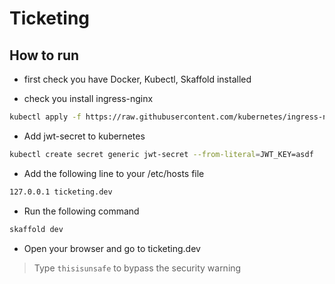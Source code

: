 # Ticketing

## How to run

- first check you have Docker, Kubectl, Skaffold installed

- check you install ingress-nginx

```bash
kubectl apply -f https://raw.githubusercontent.com/kubernetes/ingress-nginx/controller-v1.12.0/deploy/static/provider/cloud/deploy.yaml
```

- Add  jwt-secret to kubernetes

```bash
kubectl create secret generic jwt-secret --from-literal=JWT_KEY=asdf
```

- Add the following line to your /etc/hosts file

```bash
127.0.0.1 ticketing.dev
```

- Run the following command

```bash
skaffold dev
```

- Open your browser and go to ticketing.dev

> Type `thisisunsafe` to bypass the security warning

